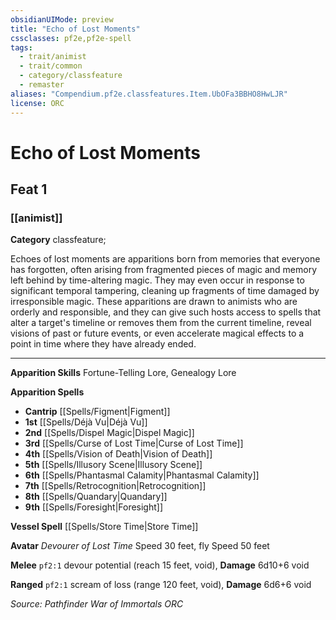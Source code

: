 ```yaml
---
obsidianUIMode: preview
title: "Echo of Lost Moments"
cssclasses: pf2e,pf2e-spell
tags:
  - trait/animist
  - trait/common
  - category/classfeature
  - remaster
aliases: "Compendium.pf2e.classfeatures.Item.UbOFa3BBHO8HwLJR"
license: ORC
---
```

# Echo of Lost Moments
## Feat 1
### [[animist]]

**Category** classfeature; 




Echoes of lost moments are apparitions born from memories that everyone has forgotten, often arising from fragmented pieces of magic and memory left behind by time-altering magic. They may even occur in response to significant temporal tampering, cleaning up fragments of time damaged by irresponsible magic. These apparitions are drawn to animists who are orderly and responsible, and they can give such hosts access to spells that alter a target's timeline or removes them from the current timeline, reveal visions of past or future events, or even accelerate magical effects to a point in time where they have already ended.

* * *

**Apparition Skills** Fortune-Telling Lore, Genealogy Lore

**Apparition Spells**

*   **Cantrip** [[Spells/Figment|Figment]]
*   **1st** [[Spells/Déjà Vu|Déjà Vu]]
*   **2nd** [[Spells/Dispel Magic|Dispel Magic]]
*   **3rd** [[Spells/Curse of Lost Time|Curse of Lost Time]]
*   **4th** [[Spells/Vision of Death|Vision of Death]]
*   **5th** [[Spells/Illusory Scene|Illusory Scene]]
*   **6th** [[Spells/Phantasmal Calamity|Phantasmal Calamity]]
*   **7th** [[Spells/Retrocognition|Retrocognition]]
*   **8th** [[Spells/Quandary|Quandary]]
*   **9th** [[Spells/Foresight|Foresight]]

**Vessel Spell** [[Spells/Store Time|Store Time]]

**Avatar** _Devourer of Lost Time_ Speed 30 feet, fly Speed 50 feet

**Melee** `pf2:1` devour potential (reach 15 feet, void), **Damage** 6d10+6 void

**Ranged** `pf2:1` scream of loss (range 120 feet, void), **Damage** 6d6+6 void

*Source: Pathfinder War of Immortals*
*ORC*